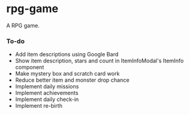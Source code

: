 # rpg-game
A RPG game.

### To-do

- Add item descriptions using Google Bard
- Show item description, stars and count in ItemInfoModal's ItemInfo component
- Make mystery box and scratch card work
- Reduce better item and monster drop chance
- Implement daily missions
- Implement achievements
- Implement daily check-in
- Implement re-birth